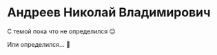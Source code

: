 # Андреев Николай Владимирович

С темой пока что не определился :pensive:

Или определился... :thinking:
